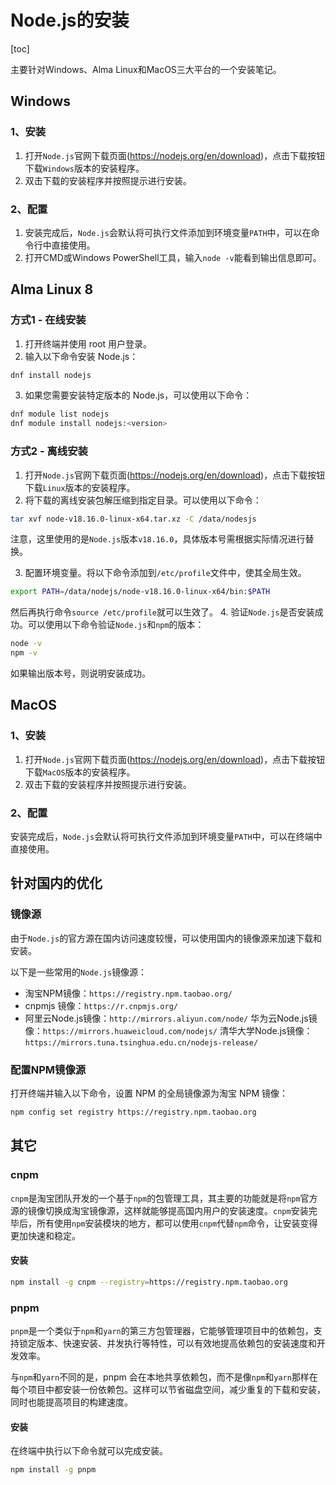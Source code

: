 # Node.js的安装

[toc]

主要针对Windows、Alma Linux和MacOS三大平台的一个安装笔记。

## Windows

### 1、安装

1. 打开`Node.js`官网下载页面(https://nodejs.org/en/download)，点击下载按钮下载`Windows`版本的安装程序。
2. 双击下载的安装程序并按照提示进行安装。

### 2、配置

1. 安装完成后，`Node.js`会默认将可执行文件添加到环境变量`PATH`中，可以在命令行中直接使用。
2. 打开CMD或Windows PowerShell工具，输入`node -v`能看到输出信息即可。

## Alma Linux 8

### 方式1 - 在线安装

1. 打开终端并使用 root 用户登录。
2. 输入以下命令安装 Node.js：

  ```bash
  dnf install nodejs
  ```

3. 如果您需要安装特定版本的 Node.js，可以使用以下命令：

  ```bash
  dnf module list nodejs
  dnf module install nodejs:<version>
  ```

### 方式2 - 离线安装

1. 打开`Node.js`官网下载页面(https://nodejs.org/en/download)，点击下载按钮下载`Linux`版本的安装程序。
2. 将下载的离线安装包解压缩到指定目录。可以使用以下命令：

  ```bash
  tar xvf node-v18.16.0-linux-x64.tar.xz -C /data/nodesjs
  ```
  注意，这里使用的是`Node.js`版本`v18.16.0`，具体版本号需根据实际情况进行替换。

3. 配置环境变量。将以下命令添加到`/etc/profile`文件中，使其全局生效。

  ```bash
  export PATH=/data/nodejs/node-v18.16.0-linux-x64/bin:$PATH
  ```
  然后再执行命令`source /etc/profile`就可以生效了。
4. 验证`Node.js`是否安装成功。可以使用以下命令验证`Node.js`和`npm`的版本：

  ```sh
  node -v
  npm -v
  ```

  如果输出版本号，则说明安装成功。

## MacOS

### 1、安装

1. 打开`Node.js`官网下载页面(https://nodejs.org/en/download)，点击下载按钮下载`MacOS`版本的安装程序。
2. 双击下载的安装程序并按照提示进行安装。

### 2、配置

安装完成后，`Node.js`会默认将可执行文件添加到环境变量`PATH`中，可以在终端中直接使用。

## 针对国内的优化

### 镜像源

由于`Node.js`的官方源在国内访问速度较慢，可以使用国内的镜像源来加速下载和安装。

以下是一些常用的`Node.js`镜像源：

* 淘宝NPM镜像：`https://registry.npm.taobao.org/`
* cnpmjs 镜像：`https://r.cnpmjs.org/`
* 阿里云Node.js镜像：`http://mirrors.aliyun.com/node/`
华为云Node.js镜像：`https://mirrors.huaweicloud.com/nodejs/`
清华大学Node.js镜像：`https://mirrors.tuna.tsinghua.edu.cn/nodejs-release/`

### 配置NPM镜像源

打开终端并输入以下命令，设置 NPM 的全局镜像源为淘宝 NPM 镜像：

```bash
npm config set registry https://registry.npm.taobao.org
```

## 其它

### cnpm

`cnpm`是淘宝团队开发的一个基于`npm`的包管理工具，其主要的功能就是将`npm`官方源的镜像切换成淘宝镜像源，这样就能够提高国内用户的安装速度。`cnpm`安装完毕后，所有使用`npm`安装模块的地方，都可以使用`cnpm`代替`npm`命令，让安装变得更加快速和稳定。

#### 安装

```bash
npm install -g cnpm --registry=https://registry.npm.taobao.org
```

### pnpm

`pnpm`是一个类似于`npm`和`yarn`的第三方包管理器，它能够管理项目中的依赖包，支持锁定版本、快速安装、并发执行等特性，可以有效地提高依赖包的安装速度和开发效率。

与`npm`和`yarn`不同的是，pnpm 会在本地共享依赖包，而不是像`npm`和`yarn`那样在每个项目中都安装一份依赖包。这样可以节省磁盘空间，减少重复的下载和安装，同时也能提高项目的构建速度。

#### 安装

在终端中执行以下命令就可以完成安装。

```bash
npm install -g pnpm
```

